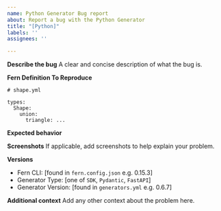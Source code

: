 ```yaml
---
name: Python Generator Bug report
about: Report a bug with the Python Generator
title: "[Python]"
labels: ''
assignees: ''

---
```


**Describe the bug**
A clear and concise description of what the bug is.

**Fern Definition To Reproduce**
```
# shape.yml

types:
  Shape:
    union:
      triangle: ...
```

**Expected behavior**


**Screenshots**
If applicable, add screenshots to help explain your problem.

**Versions**
 - Fern CLI: [found in `fern.config.json` e.g. 0.15.3]
 - Generator Type: [one of `SDK`, `Pydantic`, `FastAPI`]
 - Generator Version: [found in `generators.yml` e.g. 0.6.7]

**Additional context**
Add any other context about the problem here.
